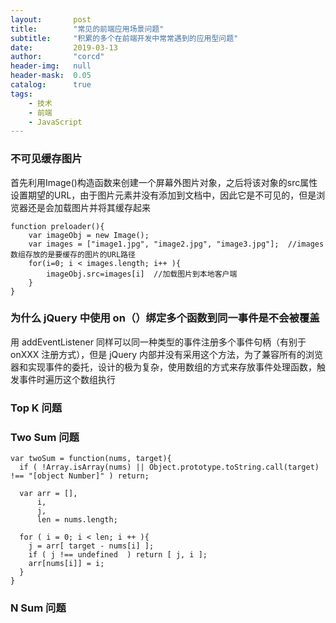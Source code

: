 ```yaml
---
layout:       post
title:        "常见的前端应用场景问题"
subtitle:     "积累的多个在前端开发中常常遇到的应用型问题"
date:         2019-03-13
author:       "corcd"
header-img:   null
header-mask:  0.05
catalog:      true
tags:
    - 技术
    - 前端
    - JavaScript
---
```


### 不可见缓存图片
首先利用Image()构造函数来创建一个屏幕外图片对象，之后将该对象的src属性设置期望的URL，由于图片元素并没有添加到文档中，因此它是不可见的，但是浏览器还是会加载图片并将其缓存起来
```
function preloader(){
    var imageObj = new Image();
    var images = ["image1.jpg", "image2.jpg", "image3.jpg"];  //images数组存放的是要缓存的图片的URL路径
    for(i=0; i < images.length; i++ ){
        imageObj.src=images[i]  //加载图片到本地客户端
    }
}
```

### 为什么 jQuery 中使用 on（）绑定多个函数到同一事件是不会被覆盖
用 addEventListener 同样可以同一种类型的事件注册多个事件句柄（有别于 onXXX 注册方式），但是 jQuery 内部并没有采用这个方法，为了兼容所有的浏览器和实现事件的委托，设计的极为复杂，使用数组的方式来存放事件处理函数，触发事件时遍历这个数组执行

### Top K 问题

### Two Sum 问题

```
var twoSum = function(nums, target){
  if ( !Array.isArray(nums) || Object.prototype.toString.call(target) !== "[object Number]" ) return;

  var arr = [],
      i,
      j,
      len = nums.length;

  for ( i = 0; i < len; i ++ ){
    j = arr[ target - nums[i] ];
    if ( j !== undefined  ) return [ j, i ];
    arr[nums[i]] = i;
  }
}
```

### N Sum 问题

### 




